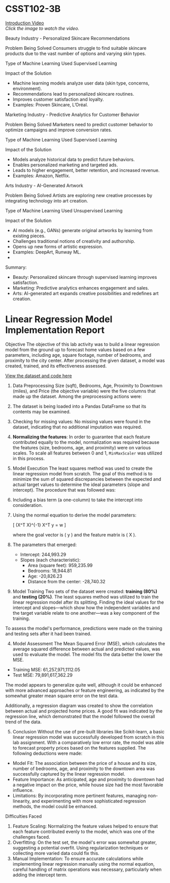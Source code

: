 # CSST102-3B

[Introduction Video](https://www.youtube.com/watch?v=mrne0eQhIUc)  
*Click the image to watch the video.*


Beauty Industry - Personalized Skincare Recommendations

Problem Being Solved
Consumers struggle to find suitable skincare products due to the vast number of options and varying skin types.

Type of Machine Learning Used
Supervised Learning

Impact of the Solution
- Machine learning models analyze user data (skin type, concerns, environment).
- Recommendations lead to personalized skincare routines.
- Improves customer satisfaction and loyalty.
- Examples: Proven Skincare, L’Oréal.


Marketing Industry - Predictive Analytics for Customer Behavior

 Problem Being Solved
Marketers need to predict customer behavior to optimize campaigns and improve conversion rates.

 Type of Machine Learning Used
Supervised Learning

 Impact of the Solution
- Models analyze historical data to predict future behaviors.
- Enables personalized marketing and targeted ads.
- Leads to higher engagement, better retention, and increased revenue.
- Examples: Amazon, Netflix.


 Arts Industry - AI-Generated Artwork

 Problem Being Solved
Artists are exploring new creative processes by integrating technology into art creation.

 Type of Machine Learning Used
Unsupervised Learning

 Impact of the Solution
- AI models (e.g., GANs) generate original artworks by learning from existing pieces.
- Challenges traditional notions of creativity and authorship.
- Opens up new forms of artistic expression.
- Examples: DeepArt, Runway ML.
- 

 Summary:
- Beauty: Personalized skincare through supervised learning improves satisfaction.
- Marketing: Predictive analytics enhances engagement and sales.
- Arts: AI-generated art expands creative possibilities and redefines art creation.












# Linear Regression Model Implementation Report

Objective
The objective of this lab activity was to build a linear regression model from the ground up to forecast home values based on a few parameters, including age, square footage, number of bedrooms, and proximity to the city center. After processing the given dataset, a model was created, trained, and its effectiveness assessed.

[View the dataset and code here](https://colab.research.google.com/drive/1ygtO0Ijz314ImwuoSxgEDfEq9OIhIfJq?usp=sharing)


1. Data Preprocessing
Size (sqft), Bedrooms, Age, Proximity to Downtown (miles), and Price (the objective variable) were the five columns that made up the dataset. Among the preprocessing actions were:
1. The dataset is being loaded into a Pandas DataFrame so that its contents may be examined.
2. Checking for missing values: No missing values were found in the dataset, indicating that no additional imputation was required.
3. **Normalizing the features**: In order to guarantee that each feature contributed equally to the model, normalization was required because the features (size, bedrooms, age, and proximity) were on various scales. To scale all features between 0 and 1, `MinMaxScaler` was utilized in this process.


2. Model Execution
The least squares method was used to create the linear regression model from scratch. The goal of this method is to minimize the sum of squared discrepancies between the expected and actual target values to determine the ideal parameters (slope and intercept). The procedure that was followed was:
1. Including a bias term (a one-column) to take the intercept into consideration.
2. Using the normal equation to derive the model parameters:

   \[
   (X^T X)^{-1} X^T y = w
   \]
   
   where the goal vector is \( y \) and the feature matrix is \( X \).

3. The parameters that emerged:
   - Intercept: 244,993.29
   - Slopes (each characteristic):
     - Area (square feet): 959,235.99
     - Bedrooms: 18,944.81
     - Age: -20,826.23
     - Distance from the center: -28,740.32


3. Model Training
Two sets of the dataset were created: **training (80%)** and **testing (20%)**. The least squares method was utilized to train the linear regression model after its splitting. Finding the ideal values for the intercept and slopes—which show how the independent variables and the target variable relate to one another—was a key component of the training.

To assess the model's performance, predictions were made on the training and testing sets after it had been trained.


4. Model Assessment
The Mean Squared Error (MSE), which calculates the average squared difference between actual and predicted values, was used to evaluate the model. The model fits the data better the lower the MSE.

- Training MSE: 61,257,971,1112.05
- Test MSE: 79,891,617,362.29

The model appears to generalize quite well, although it could be enhanced with more advanced approaches or feature engineering, as indicated by the somewhat greater mean square error on the test data.

Additionally, a regression diagram was created to show the correlation between actual and projected home prices. A good fit was indicated by the regression line, which demonstrated that the model followed the overall trend of the data.


5. Conclusion 
Without the use of pre-built libraries like Scikit-learn, a basic linear regression model was successfully developed from scratch in this lab assignment. With a comparatively low error rate, the model was able to forecast property prices based on the features supplied. The following deductions were made:

- Model Fit: The association between the price of a house and its size, number of bedrooms, age, and proximity to the downtown area was successfully captured by the linear regression model.
- Feature Importance: As anticipated, age and proximity to downtown had a negative impact on the price, while house size had the most favorable influence.
- Limitations: By incorporating more pertinent features, managing non-linearity, and experimenting with more sophisticated regression methods, the model could be enhanced.

 Difficulties Faced
1. Feature Scaling: Normalizing the feature values helped to ensure that each feature contributed evenly to the model, which was one of the challenges faced.
2. Overfitting: On the test set, the model's error was somewhat greater, suggesting a potential overfit. Using regularization techniques or collecting more varied data could fix this.
3. Manual Implementation: To ensure accurate calculations while implementing linear regression manually using the normal equation, careful handling of matrix operations was necessary, particularly when adding the intercept term.

